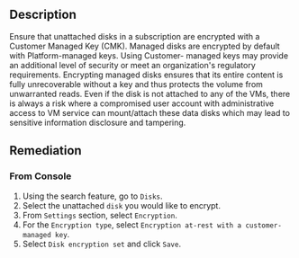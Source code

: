 ## Description

Ensure that unattached disks in a subscription are encrypted with a Customer Managed Key (CMK). Managed disks are encrypted by default with Platform-managed keys. Using Customer- managed keys may provide an additional level of security or meet an organization's regulatory requirements. Encrypting managed disks ensures that its entire content is fully unrecoverable without a key and thus protects the volume from unwarranted reads. Even if the disk is not attached to any of the VMs, there is always a risk where a compromised user account with administrative access to VM service can mount/attach these data disks which may lead to sensitive information disclosure and tampering.

## Remediation

### From Console

1. Using the search feature, go to `Disks`.
2. Select the unattached `disk` you would like to encrypt.
3. From `Settings` section, select `Encryption`.
4. For the `Encryption type`, select `Encryption at-rest with a customer-managed key`.
5. Select `Disk encryption set` and click `Save`.
